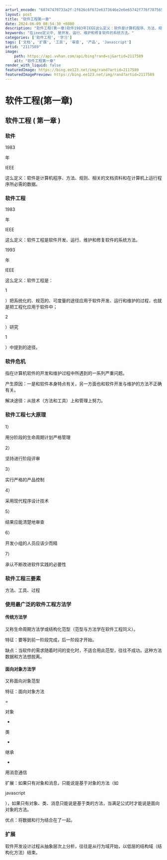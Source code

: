 ```yaml
---
arturl_encode: "68747470733a2f:2f626c6f672e6373646e2e6e65742f776f7875656c69757975:6e2f61727469636c652f64657461696c732f32313137353839"
layout: post
title: "软件工程第一章"
date: 2024-06-09 08:54:30 +0800
description: "软件工程(第一章)软件1983年IEEE这么定义：软件是计算机程序、方法、规则、软件"
keywords: "在ieee定义中, 是开发、运行、维护和修复软件的系统方法。"
categories: ['软件工程', '学习']
tags: ['文档', '扩展', '工具', '审查', '产品', 'Javascript']
artid: "2117589"
image:
    path: https://api.vvhan.com/api/bing?rand=sj&artid=2117589
    alt: "软件工程第一章"
render_with_liquid: false
featuredImage: https://bing.ee123.net/img/rand?artid=2117589
featuredImagePreview: https://bing.ee123.net/img/rand?artid=2117589
---
```


# 软件工程(第一章)

## 软件工程 ( 第一章 )

### 软件

1983

年

IEEE

这么定义：软件是计算机程序、方法、规则、相关的文档资料和在计算机上运行程序所必需的数据。

### 软件工程

1983

年

IEEE

这么定义：软件工程是软件开发、运行、维护和修复软件的系统方法。

1993

年

IEEE

这么定义：软件工程是：

1

）把系统化的、规范的、可度量的途径应用于软件开发、运行和维护的过程，也就是把工程化应用于软件中；

2

）研究

1

）中提到的途径。

### 软件危机

指在计算机软件的开发和维护过程中所遇到的一系列严重问题。

产生原因：一是和软件本身特点有关，另一方面也和软件开发与维护的方法不正确有关。

解决途径：从技术（方法和工具）上和管理上努力。

### 软件工程七大原理

1）


用分阶段的生命周期计划严格管理

2）


坚持进行阶段评审

3）


实行严格的产品控制

4）


采用现代程序设计技术

5）


结果应能清楚地审查

6）


开发小组的人员应该少而精

7）


承认不断改进软件实践的必要性

### 软件工程三要素

方法、工具、过程

### 使用最广泛的软件工程方法学

#### 传统方法学

又称生命周期方法学或结构化范型（范型与方法学在软件工程同义）。

特征：要等到前一阶段完成，后一阶段才开始。

缺点：当软件的需求随着时间的变化时，不适合用此范型，往往不成功。这种方法数据和方法想脱离。

#### 面向对象方法学

又称面向对象范型

特征：面向对象方法

=

对象

+

类

+

继承

+

用消息通信

扩展：如果只有对象和消息，只能说是基于对象的方法（如

javascript

），如果只有对象、类、消息只能说是基于类的方法，当满足公式时才能说是面向对象的方法。

优点：将数据和行为结合在了一起。

### 扩展

软件开发设计过程从抽象层次上分析，往往是从行为域开始，以低层的结构域（结构化方法）结束。